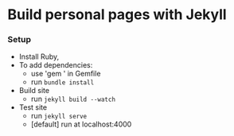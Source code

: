 # Build personal pages with Jekyll

### Setup
- Install Ruby, 
- To add dependencies:
  - use 'gem <dependency-gem>' in Gemfile
  - run `bundle install`
- Build site
  - run `jekyll build --watch`
- Test site
  - run `jekyll serve`
  - [default] run at localhost:4000